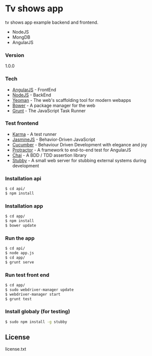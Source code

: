 # Tv shows app

tv shows app example backend and frontend.

  - NodeJS
  - MongDB
  - AngularJS

### Version
1.0.0

### Tech

* [AngularJS] - FrontEnd
* [NodeJS] - BackEnd
* [Yeoman] - The web's scaffolding tool for modern webapps
* [Bower] - A package manager for the web
* [Grunt] - The JavaScript Task Runner

### Test frontend
* [Karma] - A test runner
* [JasmineJS] - Behavior-Driven JavaScript
* [Cucumber] - Behaviour Driven Development with elegance and joy
* [Protractor] - A framework to end-to-end test for AngularJS
* [Chai] - A BDD / TDD assertion library
* [Stubby] - A small web server for stubbing external systems during development

### Installation api
```sh
$ cd api/
$ npm install
```
### Installation app
```sh
$ cd app/
$ npm install
$ bower update
```

### Run the app
```sh
$ cd api/
$ node app.js
$ cd app/
$ grunt serve
```
### Run test front end
```sh
$ cd app/
$ sudo webdriver-manager update
$ webdriver-manager start
$ grunt test
```
### Install globaly (for testing)
```sh
$ sudo npm install -g stubby
```

License
----

license.txt

[AngularJS]:http://angularjs.org
[NodeJS]:http://nodejs.org/
[Yeoman]:http://yeoman.io/
[Bower]:http://bower.io/
[Grunt]:http://gruntjs.com/
[Karma]:http://karma-runner.github.io/0.12/index.html
[JasmineJS]:http://jasmine.github.io/edge/introduction.html
[Cucumber]:https://cukes.info/
[Stubby]:http://stub.by/
[Protractor]:http://angular.github.io/protractor/#/
[Chai]:http://chaijs.com/
